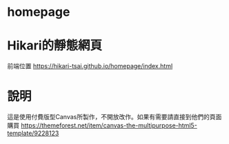 # homepage
# Hikari的靜態網頁
前端位置 https://hikari-tsai.github.io/homepage/index.html

# 說明
這是使用付費版型Canvas所製作，不開放改作。如果有需要請直接到他們的頁面購買
https://themeforest.net/item/canvas-the-multipurpose-html5-template/9228123


